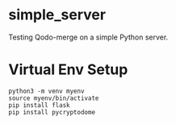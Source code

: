 # simple_server
Testing Qodo-merge on a simple Python server.

# Virtual Env Setup
```
python3 -m venv myenv
source myenv/bin/activate
pip install flask
pip install pycryptodome
```
